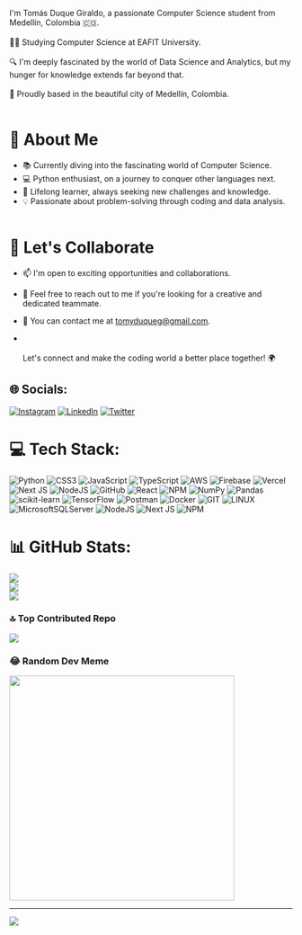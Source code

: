 I'm Tomás Duque Giraldo, a passionate Computer Science student from Medellín, Colombia 🇨🇴.<br><br>
👨‍🎓 Studying Computer Science at EAFIT University.<br><br>
🔍 I'm deeply fascinated by the world of Data Science and Analytics, but my hunger for knowledge extends far beyond that.<br><br>
🌆 Proudly based in the beautiful city of Medellín, Colombia.<br><br>

# 🚀 About Me

- 📚 Currently diving into the fascinating world of Computer Science.<br>
- 💻 Python enthusiast, on a journey to conquer other languages next.<br>
- 🌱 Lifelong learner, always seeking new challenges and knowledge.<br>
- 💡 Passionate about problem-solving through coding and data analysis.<br><br>

# 💼 Let's Collaborate

- 📫 I'm open to exciting opportunities and collaborations.<br>
- 🤝 Feel free to reach out to me if you're looking for a creative and dedicated teammate.<br>
- 📧 You can contact me at [tomyduqueg@gmail.com](mailto:tomyduqueg@gmail.com).

- <br><br>Let's connect and make the coding world a better place together! 🌍<br>


## 🌐 Socials:
[![Instagram](https://img.shields.io/badge/Instagram-%23E4405F.svg?logo=Instagram&logoColor=white)](https://instagram.com/tomasduque21) [![LinkedIn](https://img.shields.io/badge/LinkedIn-%230077B5.svg?logo=linkedin&logoColor=white)](https://linkedin.com/in/tduqueg) [![Twitter](https://img.shields.io/badge/Twitter-%231DA1F2.svg?logo=Twitter&logoColor=white)](https://twitter.com/tomasduque15) 

# 💻 Tech Stack:
![Python](https://img.shields.io/badge/python-3670A0?style=for-the-badge&logo=python&logoColor=ffdd54) ![CSS3](https://img.shields.io/badge/css3-%231572B6.svg?style=for-the-badge&logo=css3&logoColor=white) ![JavaScript](https://img.shields.io/badge/javascript-%23323330.svg?style=for-the-badge&logo=javascript&logoColor=%23F7DF1E) ![TypeScript](https://img.shields.io/badge/typescript-%23007ACC.svg?style=for-the-badge&logo=typescript&logoColor=white) ![AWS](https://img.shields.io/badge/AWS-%23FF9900.svg?style=for-the-badge&logo=amazon-aws&logoColor=white) ![Firebase](https://img.shields.io/badge/firebase-%23039BE5.svg?style=for-the-badge&logo=firebase) ![Vercel](https://img.shields.io/badge/vercel-%23000000.svg?style=for-the-badge&logo=vercel&logoColor=white) ![Next JS](https://img.shields.io/badge/Next-black?style=for-the-badge&logo=next.js&logoColor=white) ![NodeJS](https://img.shields.io/badge/node.js-6DA55F?style=for-the-badge&logo=node.js&logoColor=white) ![GitHub](https://img.shields.io/badge/GitHub-%23121011.svg?style=for-the-badge&logo=github&logoColor=white) ![React](https://img.shields.io/badge/react-%2320232a.svg?style=for-the-badge&logo=react&logoColor=%2361DAFB) ![NPM](https://img.shields.io/badge/NPM-%23000000.svg?style=for-the-badge&logo=npm&logoColor=white) ![NumPy](https://img.shields.io/badge/numpy-%23013243.svg?style=for-the-badge&logo=numpy&logoColor=white) ![Pandas](https://img.shields.io/badge/pandas-%23150458.svg?style=for-the-badge&logo=pandas&logoColor=white) ![scikit-learn](https://img.shields.io/badge/scikit--learn-%23F7931E.svg?style=for-the-badge&logo=scikit-learn&logoColor=white) ![TensorFlow](https://img.shields.io/badge/TensorFlow-%23FF6F00.svg?style=for-the-badge&logo=TensorFlow&logoColor=white) ![Postman](https://img.shields.io/badge/Postman-FF6C37?style=for-the-badge&logo=postman&logoColor=white) ![Docker](https://img.shields.io/badge/docker-%230db7ed.svg?style=for-the-badge&logo=docker&logoColor=white) ![GIT](https://img.shields.io/badge/Git-fc6d26?style=for-the-badge&logo=git&logoColor=white) ![LINUX](https://img.shields.io/badge/Linux-FCC624?style=for-the-badge&logo=linux&logoColor=black) ![MicrosoftSQLServer](https://img.shields.io/badge/Microsoft%20SQL%20Sever-CC2927?style=for-the-badge&logo=microsoft%20sql%20server&logoColor=white) ![NodeJS](https://img.shields.io/badge/node.js-6DA55F?style=for-the-badge&logo=node.js&logoColor=white) ![Next JS](https://img.shields.io/badge/Next-black?style=for-the-badge&logo=next.js&logoColor=white) ![NPM](https://img.shields.io/badge/NPM-%23000000.svg?style=for-the-badge&logo=npm&logoColor=white)
# 📊 GitHub Stats:
![](https://github-readme-stats.vercel.app/api?username=tduqueg&theme=monokai&hide_border=false&include_all_commits=true&count_private=false)<br/>
![](https://github-readme-streak-stats.herokuapp.com/?user=tduqueg&theme=monokai&hide_border=false)<br/>
![](https://github-readme-stats.vercel.app/api/top-langs/?username=tduqueg&theme=monokai&hide_border=false&include_all_commits=true&count_private=false&layout=compact)

### 🔝 Top Contributed Repo
![](https://github-contributor-stats.vercel.app/api?username=tduqueg&limit=5&theme=dark&combine_all_yearly_contributions=true)

### 😂 Random Dev Meme
<img src='https://randommeme-five.vercel.app/' style="height: 400px;"/>

---
[![](https://visitcount.itsvg.in/api?id=tduqueg&icon=0&color=12)](https://visitcount.itsvg.in)


